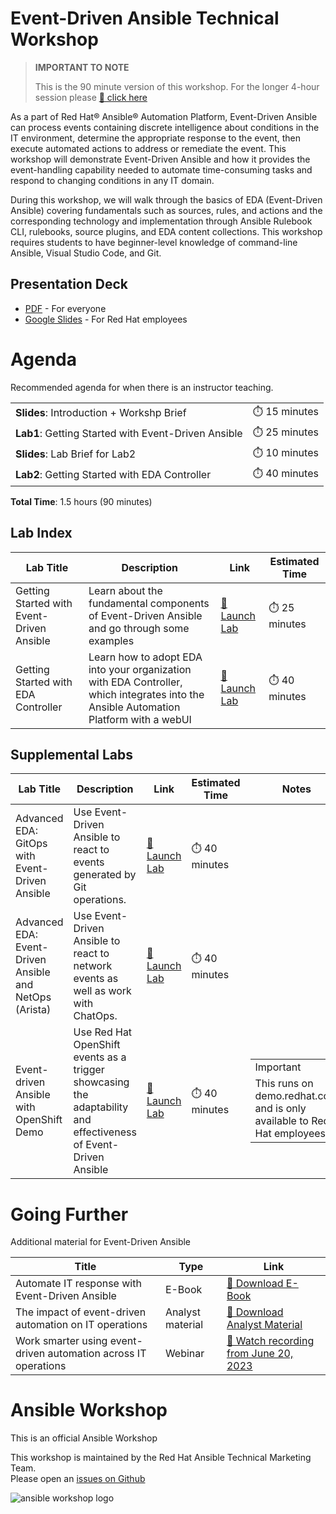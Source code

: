 # Event-Driven Ansible Technical Workshop

> **IMPORTANT TO NOTE** 
> 
> This is the 90 minute version of this workshop.  For the longer 4-hour session please [🔬 click here](eda-4.md)
>

As a part of Red Hat® Ansible® Automation Platform, Event-Driven Ansible can process events containing discrete intelligence about conditions in the IT environment, determine the appropriate response to the event, then execute automated actions to address or remediate the event. This workshop will demonstrate Event-Driven Ansible and how it provides the event-handling capability needed to automate time-consuming tasks and respond to changing conditions in any IT domain. 

During this workshop, we will walk through the basics of EDA (Event-Driven Ansible) covering fundamentals such as sources, rules, and actions and the corresponding technology and implementation through Ansible Rulebook CLI, rulebooks, source plugins, and EDA content collections.  This workshop requires students to have beginner-level knowledge of command-line Ansible, Visual Studio Code, and Git.

## Presentation Deck

- [PDF](decks/lab-eda-gitops.pdf) - For everyone
- [Google Slides](https://docs.google.com/presentation/d/1wrJ90OEvkais6wcyinMq42uv1_VJJQlzrxHy8UgC220/edit?usp=sharing) - For Red Hat employees

# Agenda

Recommended agenda for when there is an instructor teaching.

<table>
<tbody>
<tr>
<td><b>Slides</b>: Introduction + Workshp Brief</td>
<td>⏱️ 15 minutes</td>
</tr>
<tr>
<td><b>Lab1</b>: Getting Started with Event-Driven Ansible</td>
<td>⏱️ 25 minutes</td>
</tr>
<tr>
<td><b>Slides</b>: Lab Brief for Lab2</td>
<td>⏱️ 10 minutes</td>
</tr>
<tr>
<td><b>Lab2</b>: Getting Started with EDA Controller</td>
<td>⏱️ 40 minutes</td>
</tr>
</tbody>
</table>

**Total Time**: 1.5 hours (90 minutes)

## Lab Index

<table>
<thead>
<tr>
<th>Lab Title</th>
<th>Description</th>
<th>Link</th>
<th>Estimated Time</th>
</tr>
</thead>
<tbody>
<tr>
<td>Getting Started with Event-Driven Ansible</td>
<td>Learn about the fundamental components of Event-Driven Ansible and go through some examples</td>
<td><a target="_new" href="https://developers.redhat.com/content-gateway/link/3884802">🚀 Launch Lab</a></td>
<td>⏱️ 25 minutes</td>
</tr>
<tr>
<td>Getting Started with EDA Controller</td>
<td>Learn how to adopt EDA into your organization with EDA Controller, which integrates into the Ansible Automation Platform with a webUI</td>
<td><a target="_new" href="https://developers.redhat.com/content-gateway/link/3884761">🚀 Launch Lab</a></td>
<td>⏱️ 40 minutes</td>
</tr>
</tbody>
</table>

## Supplemental Labs

<table>
<thead>
<tr>
<th>Lab Title</th>
<th>Description</th>
<th>Link</th>
<th>Estimated Time</th>
<th>Notes</th>
</tr>
</thead>
<tbody>
<tr>
<td>Advanced EDA: GitOps with Event-Driven Ansible</td>
<td>Use Event-Driven Ansible to react to events generated by Git operations.</td>
<td><a target="_new" href="https://developers.redhat.com/content-gateway/link/3884759">🚀 Launch Lab</a></td>
<td>⏱️ 40 minutes</td>
<td></td>
</tr>
<tr>
<td>Advanced EDA: Event-Driven Ansible and NetOps (Arista)</td>
<td>Use Event-Driven Ansible to react to network events as well as work with ChatOps.</td>
<td><a targete="_new" href="https://developers.redhat.com/content-gateway/link/3884760">🚀 Launch Lab</a></td>
<td>⏱️ 40 minutes</td>
<td></td>
</tr>
<tr>
<td>Event-driven Ansible with OpenShift Demo</td>
<td>Use Red Hat OpenShift events as a trigger showcasing the adaptability and effectiveness of Event-Driven Ansible</td>
<td><a targete="_new" href="https://demo.redhat.com/catalog/babylon-catalog-prod/order/enterprise.event-driven-ansible.prod">🚀 Launch Lab</a></td>
<td>⏱️ 40 minutes</td>
<td><table class="important"><tr><td><div class="infobutton"><i class="icon-info-sign"></i></div>Important</td></tr><tr><td>This runs on demo.redhat.com and is only available to Red Hat employees</td></tr></table></td>
</tr>
</tbody>
</table>

# Going Further

Additional material for Event-Driven Ansible

<table>
<thead>
<tr>
<th>Title</th>
<th>Type</th>
<th>Link</th>
</tr>
</thead>
<tbody>
<tr>
<td>Automate IT response with Event-Driven Ansible</td>
<td>E-Book</td>
<td><a target="_new" href="https://www.redhat.com/en/engage/build-innovation-automation-20230414">📖 Download E-Book</a></td>
</tr>
<tr>
<td>The impact of event-driven automation on IT operations</td>
<td>Analyst material</td>
<td><a targete="_new" href="https://www.redhat.com/en/resources/event-driven-impact-on-it-operations-analyst-material">📒 Download Analyst Material</a></td>
</tr>
<tr>
<td>Work smarter using event-driven automation across IT operations</td>
<td>Webinar</td>
<td><a target="_new" href="https://www.redhat.com/en/events/webinar/work-smarter-using-event-driven-automation-across-IT-operations">🎥 Watch recording from June 20, 2023</a></td>
</tr>
</tbody>
</table>

# Ansible Workshop

This is an official Ansible Workshop

This workshop is maintained by the Red Hat Ansible Technical Marketing Team.  
Please open an [issues on Github](https://github.com/ansible/instruqt/issues/new?title=New+eda+workshop+issue&body=)


![ansible workshop logo](https://github.com/ansible/workshops/blob/devel/images/Ansible-Workshop-Logo.png?raw=true)
